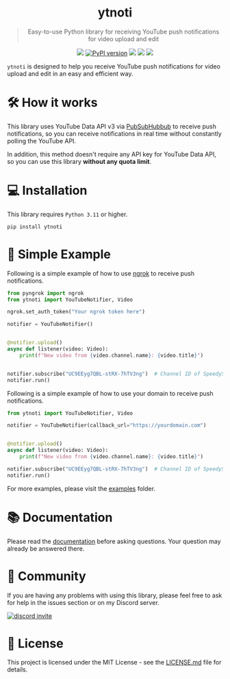 <div align="center">
    <h1>ytnoti</h1>
</div>

<blockquote align="center">
    Easy-to-use Python library for receiving YouTube push notifications for video upload and edit
</blockquote>

<div align="center">
    <img src="https://img.shields.io/badge/Python-3.11%20%7C%203.12-blue?logo=python">
    <a href="https://pypi.org/project/ytnoti"><img src="https://img.shields.io/pypi/v/ytnoti.svg?color=brightgreen&logo=pypi&logoColor=yellow" alt="PyPI version"></a>
    <img src="https://static.pepy.tech/badge/ytnoti">
    <img src="https://img.shields.io/github/license/SeoulSKY/ytnoti">
    <img src="https://github.com/SeoulSKY/ytnoti/actions/workflows/pylint.yml/badge.svg">
</div>

`ytnoti` is designed to help you receive YouTube push notifications for video
upload and edit in an easy and efficient way.

# 🛠️ How it works

This library uses YouTube Data API v3 via 
[PubSubHubbub](https://developers.google.com/youtube/v3/guides/push_notifications) to receive push 
notifications, so you can receive notifications in real time without constantly polling the YouTube API.

In addition, this method doesn't require any API key for YouTube Data API, so you can use this library **without any quota limit**.

# 💻 Installation

This library requires `Python 3.11` or higher.

```bash
pip install ytnoti
```

# 📖 Simple Example

Following is a simple example of how to use [ngrok](https://dashboard.ngrok.com/get-started/setup) to receive push notifications.

```python
from pyngrok import ngrok
from ytnoti import YouTubeNotifier, Video

ngrok.set_auth_token("Your ngrok token here")

notifier = YouTubeNotifier()


@notifier.upload()
async def listener(video: Video):
    print(f"New video from {video.channel.name}: {video.title}")


notifier.subscribe("UC9EEyg7QBL-stRX-7hTV3ng")  # Channel ID of SpeedyStyle
notifier.run()
```

Following is a simple example of how to use your domain to receive push notifications.

```python
from ytnoti import YouTubeNotifier, Video

notifier = YouTubeNotifier(callback_url="https://yourdomain.com")


@notifier.upload()
async def listener(video: Video):
    print(f"New video from {video.channel.name}: {video.title}")

notifier.subscribe("UC9EEyg7QBL-stRX-7hTV3ng")  # Channel ID of SpeedyStyle
notifier.run()
```

For more examples, please visit the [examples](https://github.com/SeoulSKY/ytnoti/tree/main/examples) folder.

# 📚 Documentation

Please read the [documentation](https://ytnoti.readthedocs.io/en/latest/) before asking questions. 
Your question may already be answered there.

# 👥 Community

If you are having any problems with using this library, please feel free to ask for help in the issues section or 
on my Discord server.

<a href="https://discord.gg/kQZDJJB">
    <img alt="discord invite" src="http://invidget.switchblade.xyz/kQZDJJB">
</a>

# 📄 License

This project is licensed under the MIT License - see the [LICENSE.md](https://github.com/SeoulSKY/ytnoti/blob/main/LICENSE.md) file for details.
